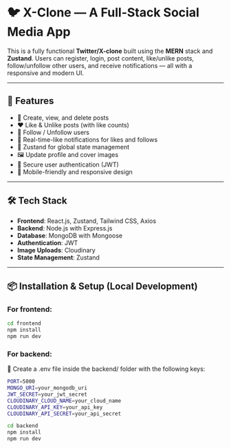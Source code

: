 # 🐦 X-Clone — A Full-Stack Social Media App

This is a fully functional **Twitter/X-clone** built using the **MERN** stack and **Zustand**. Users can register, login, post content, like/unlike posts, follow/unfollow other users, and receive notifications — all with a responsive and modern UI.

---

## 🚀 Features

- 📝 Create, view, and delete posts  
- ❤️ Like & Unlike posts (with like counts)  
- 👥 Follow / Unfollow users  
- 🔔 Real-time-like notifications for likes and follows  
- 🧠 Zustand for global state management  
- 🖼️ Update profile and cover images  
- 🔐 Secure user authentication (JWT) 
- 📱 Mobile-friendly and responsive design

---

## 🛠️ Tech Stack

- **Frontend**: React.js, Zustand, Tailwind CSS, Axios  
- **Backend**: Node.js with Express.js  
- **Database**: MongoDB with Mongoose  
- **Authentication**: JWT  
- **Image Uploads**: Cloudinary  
- **State Management**: Zustand

---

## 📦 Installation & Setup (Local Development)

### For frontend:

```bash
cd frontend
npm install
npm run dev
```

### For backend:
🔑 Create a .env file inside the backend/ folder with the following keys:
```bash
PORT=5000
MONGO_URI=your_mongodb_uri
JWT_SECRET=your_jwt_secret
CLOUDINARY_CLOUD_NAME=your_cloud_name
CLOUDINARY_API_KEY=your_api_key
CLOUDINARY_API_SECRET=your_api_secret
```

```bash
cd backend
npm install
npm run dev
```

